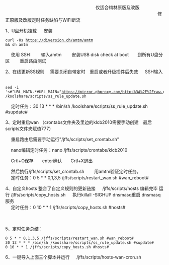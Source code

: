    　      　      　      　      　      　   　      　      　      　      　      　      　      　      　      　      仅适合梅林原版及改版 
                                                                                                                   　      　      　      　      　      　   　      　      　      　      　          　      　      　      　      　      　   　      　      　      　      　      　      　      　      　      　      修正原版及改版定时任务缺陷与WiFi断流

1、U盘开机挂载
   　   安装 <pre><code class="language-html">curl -Os https://diversion.ch/amtm/amtm && sh amtm</code></pre>
   　   使用 SSH 　　 输入amtm　　  安装USB disk check at boot　　到所有U盘分区 　　重启路由测试



2、在线更新SS规则 　需要关闭自带定时　重启或者升级插件后失效
     　   SSH输入
   　      　   <pre><code class="language-html">sed -i 's#^URL_MAIN.*#URL_MAIN="https://mirror.ghproxy.com/https%3A%2F%2Fraw.githubusercontent.com%2Fqxzg%2FActions%2F3.0%2Ffancyss_rules"#g' /koolshare/scripts/ss_rule_update.sh</code></pre>
   　   定时任务：30 13 * * * /bin/sh /koolshare/scripts/ss_rule_update.sh #supdate#


3、定时重启wan （crontabs文件夹及里边的klcb2010需要手动创建　最后scripts文件夹赋值777）

   　   重启路由后需要手动运行"/jffs/scripts/set_crontab.sh"　　

   　   nano编辑定时任务：nano /jffs/scripts/crontabs/klcb2010
 
   　   Crtl+O保存　　enter确认　　Crtl+X退出

   　   然后执行/jffs/scripts/set_crontab.sh 　　用amtm验证定时任务。
   　  
   　   定时任务：0 5 * * 0,1,3,5 /jffs/scripts/restart_wan.sh #wan_reboot#

4、自定义hosts  整合了自定义规则的更新链接
   　   /jffs/scripts/hosts   编辑完毕  运行 /jffs/scripts/copy_hosts.sh
   　   执行killall -SIGHUP dnsmasq重启 dnsmasq 服务  
   　   定时任务：0 10 * * 1 /jffs/scripts/copy_hosts.sh #hosts#

   　  

5、定时任务总结：

<pre><code class="language-html">0 5 * * 0,1,3,5 /jffs/scripts/restart_wan.sh #wan_reboot#
30 13 * * * /bin/sh /koolshare/scripts/ss_rule_update.sh #supdate#
0 10 * * 1 /jffs/scripts/copy_hosts.sh #hosts#</code></pre>


6、一键导入上面三个脚本并运行
   　   /jffs/scripts/hosts-wan-cron.sh
